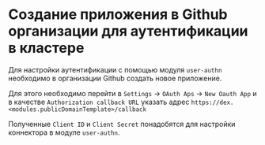 Создание приложения в Github организации для аутентификации в кластере
=======

Для настройки аутентификации с помощью модуля `user-authn` необходимо в организации Github создать новое приложение.

Для этого необходимо перейти в `Settings` -> `OAuth Aps` -> `New Oauth App` и в качестве `Authorization callback URL` указать адрес `https://dex.<modules.publicDomainTemplate>/callback`

Полученные `Client ID` и `Client Secret` понадобятся для настройки коннектора в модуле `user-authn`.
